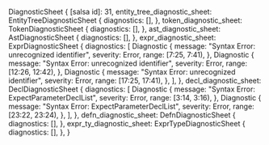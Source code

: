DiagnosticSheet {
    [salsa id]: 31,
    entity_tree_diagnostic_sheet: EntityTreeDiagnosticSheet {
        diagnostics: [],
    },
    token_diagnostic_sheet: TokenDiagnosticSheet {
        diagnostics: [],
    },
    ast_diagnostic_sheet: AstDiagnosticSheet {
        diagnostics: [],
    },
    expr_diagnostic_sheet: ExprDiagnosticSheet {
        diagnostics: [
            Diagnostic {
                message: "Syntax Error: unrecognized identifier",
                severity: Error,
                range: [7:25, 7:41),
            },
            Diagnostic {
                message: "Syntax Error: unrecognized identifier",
                severity: Error,
                range: [12:26, 12:42),
            },
            Diagnostic {
                message: "Syntax Error: unrecognized identifier",
                severity: Error,
                range: [17:25, 17:41),
            },
        ],
    },
    decl_diagnostic_sheet: DeclDiagnosticSheet {
        diagnostics: [
            Diagnostic {
                message: "Syntax Error: ExpectParameterDeclList",
                severity: Error,
                range: [3:14, 3:16),
            },
            Diagnostic {
                message: "Syntax Error: ExpectParameterDeclList",
                severity: Error,
                range: [23:22, 23:24),
            },
        ],
    },
    defn_diagnostic_sheet: DefnDiagnosticSheet {
        diagnostics: [],
    },
    expr_ty_diagnostic_sheet: ExprTypeDiagnosticSheet {
        diagnostics: [],
    },
}